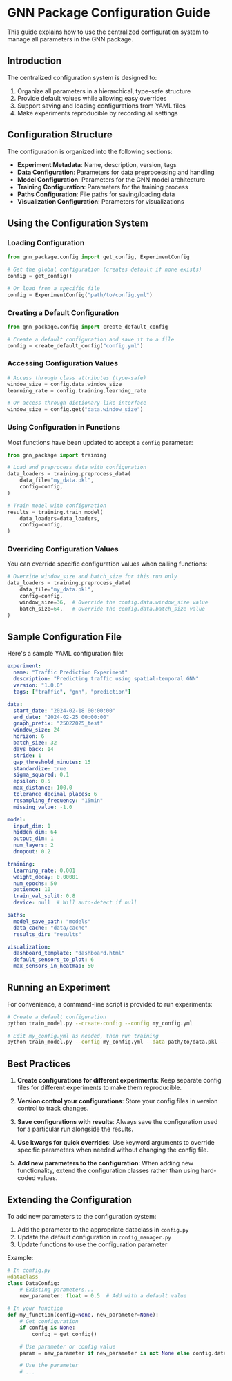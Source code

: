 # GNN Package Configuration Guide

This guide explains how to use the centralized configuration system to manage all parameters in the GNN package.

## Introduction

The centralized configuration system is designed to:

1. Organize all parameters in a hierarchical, type-safe structure
2. Provide default values while allowing easy overrides
3. Support saving and loading configurations from YAML files
4. Make experiments reproducible by recording all settings

## Configuration Structure

The configuration is organized into the following sections:

- **Experiment Metadata**: Name, description, version, tags
- **Data Configuration**: Parameters for data preprocessing and handling
- **Model Configuration**: Parameters for the GNN model architecture
- **Training Configuration**: Parameters for the training process
- **Paths Configuration**: File paths for saving/loading data
- **Visualization Configuration**: Parameters for visualizations

## Using the Configuration System

### Loading Configuration

```python
from gnn_package.config import get_config, ExperimentConfig

# Get the global configuration (creates default if none exists)
config = get_config()

# Or load from a specific file
config = ExperimentConfig("path/to/config.yml")
```

### Creating a Default Configuration

```python
from gnn_package.config import create_default_config

# Create a default configuration and save it to a file
config = create_default_config("config.yml")
```

### Accessing Configuration Values

```python
# Access through class attributes (type-safe)
window_size = config.data.window_size
learning_rate = config.training.learning_rate

# Or access through dictionary-like interface
window_size = config.get("data.window_size")
```

### Using Configuration in Functions

Most functions have been updated to accept a `config` parameter:

```python
from gnn_package import training

# Load and preprocess data with configuration
data_loaders = training.preprocess_data(
    data_file="my_data.pkl",
    config=config,
)

# Train model with configuration
results = training.train_model(
    data_loaders=data_loaders,
    config=config,
)
```

### Overriding Configuration Values

You can override specific configuration values when calling functions:

```python
# Override window_size and batch_size for this run only
data_loaders = training.preprocess_data(
    data_file="my_data.pkl",
    config=config,
    window_size=36,  # Override the config.data.window_size value
    batch_size=64,   # Override the config.data.batch_size value
)
```

## Sample Configuration File

Here's a sample YAML configuration file:

```yaml
experiment:
  name: "Traffic Prediction Experiment"
  description: "Predicting traffic using spatial-temporal GNN"
  version: "1.0.0"
  tags: ["traffic", "gnn", "prediction"]

data:
  start_date: "2024-02-18 00:00:00"
  end_date: "2024-02-25 00:00:00"
  graph_prefix: "25022025_test"
  window_size: 24
  horizon: 6
  batch_size: 32
  days_back: 14
  stride: 1
  gap_threshold_minutes: 15
  standardize: true
  sigma_squared: 0.1
  epsilon: 0.5
  max_distance: 100.0
  tolerance_decimal_places: 6
  resampling_frequency: "15min"
  missing_value: -1.0

model:
  input_dim: 1
  hidden_dim: 64
  output_dim: 1
  num_layers: 2
  dropout: 0.2

training:
  learning_rate: 0.001
  weight_decay: 0.00001
  num_epochs: 50
  patience: 10
  train_val_split: 0.8
  device: null  # Will auto-detect if null

paths:
  model_save_path: "models"
  data_cache: "data/cache"
  results_dir: "results"

visualization:
  dashboard_template: "dashboard.html"
  default_sensors_to_plot: 6
  max_sensors_in_heatmap: 50
```

## Running an Experiment

For convenience, a command-line script is provided to run experiments:

```bash
# Create a default configuration
python train_model.py --create-config --config my_config.yml

# Edit my_config.yml as needed, then run training
python train_model.py --config my_config.yml --data path/to/data.pkl --output results/experiment1
```

## Best Practices

1. **Create configurations for different experiments**: Keep separate config files for different experiments to make them reproducible.

2. **Version control your configurations**: Store your config files in version control to track changes.

3. **Save configurations with results**: Always save the configuration used for a particular run alongside the results.

4. **Use kwargs for quick overrides**: Use keyword arguments to override specific parameters when needed without changing the config file.

5. **Add new parameters to the configuration**: When adding new functionality, extend the configuration classes rather than using hard-coded values.

## Extending the Configuration

To add new parameters to the configuration system:

1. Add the parameter to the appropriate dataclass in `config.py`
2. Update the default configuration in `config_manager.py`
3. Update functions to use the configuration parameter

Example:

```python
# In config.py
@dataclass
class DataConfig:
    # Existing parameters...
    new_parameter: float = 0.5  # Add with a default value

# In your function
def my_function(config=None, new_parameter=None):
    # Get configuration
    if config is None:
        config = get_config()

    # Use parameter or config value
    param = new_parameter if new_parameter is not None else config.data.new_parameter

    # Use the parameter
    # ...
```